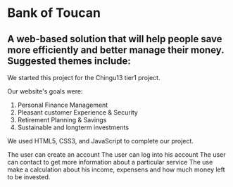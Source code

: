 # Bank of Toucan
## A web-based solution that will help people save more efficiently and better manage their money. Suggested themes include:

We started this project for the Chingu13 tier1 project.

Our website's goals were:
1. Personal Finance Management
2. Pleasant customer Experience & Security
3. Retirement Planning & Savings
4. Sustainable and longterm investments

We used HTML5, CSS3, and JavaScript to complete our project.

The user can create an account
The user can log into his account
The user can contact to get more information about a particular service
The use make a calculation about his income, expensens and how much money left to be invested.
